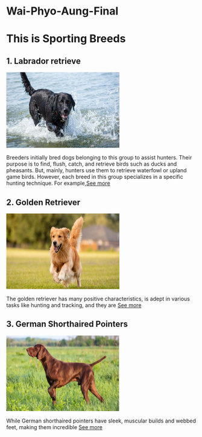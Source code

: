 # Wai-Phyo-Aung-Final
<!DOCTYPE html>
<html>
<head>
    <title>How many types of dogs</title>
</head>
<body>
    <h1>This is Sporting Breeds</h1>
    <h2>1. Labrador retrieve</h2>
    <img src="Image/Dog 1.jpg" alt="Sporting Breeds" width="300" height="200">
    <P>Breeders initially bred dogs belonging to this group to assist hunters. Their purpose is to find, flush, catch, and retrieve birds such as ducks and pheasants. But, mainly, hunters use them to retrieve waterfowl or upland game birds. However, each breed in this group specializes in a specific hunting technique. For example,<a href="https://a-z-animals.com/blog/how-many-types-of-dogs-are-there/">See more</a></P>
    <h2>2. Golden Retriever</h2>
    <img src="Image/Dog 2.jpg" alt="Golden Retriever" width="300" height="200">
    <p>The golden retriever has many positive characteristics, is adept in various tasks like hunting and tracking, and they are <a href="https://a-z-animals.com/blog/how-many-types-of-dogs-are-there/">See more</a></p>
   <h2>3. German Shorthaired Pointers</h2>
   <img src="Image/Dog 3.jpg" alt="German Shorthaired Pointers" width="300" height="200">
   <p>While German shorthaired pointers have sleek, muscular builds and webbed feet, making them incredible <a href="https://a-z-animals.com/blog/how-many-types-of-dogs-are-there/">See more</a></p>


</body>
</html>
